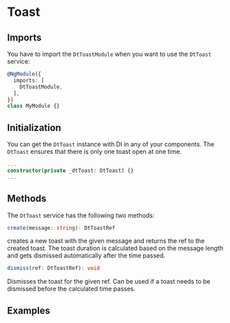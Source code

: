 # Toast

<docs-source-example example="DefaultToastExampleComponent"></docs-source-example>

## Imports

You have to import the `DtToastModule` when you want to use the `DtToast` service:

```typescript
@NgModule({
  imports: [
    DtToastModule,
  ],
})
class MyModule {}
```

## Initialization

You can get the `DtToast` instance with DI in any of your components. The `DtToast` ensures that there is only one toast open at one time.

```typescript
...
constructor(private _dtToast: DtToast) {}
...
```

## Methods

The `DtToast` service has the following two methods:

```typescript
create(message: string): DtToastRef
```
creates a new toast with the given message and returns the ref to the created toast. The toast duration is calculated based on the message length and gets dismissed automatically after the time passed.

```typescript
dismiss(ref: DtToastRef): void
```
Dismisses the toast for the given ref. Can be used if a toast needs to be dismissed before the calculated time passes.

## Examples

<docs-source-example example="DynamicMsgToastExampleComponent"></docs-source-example>